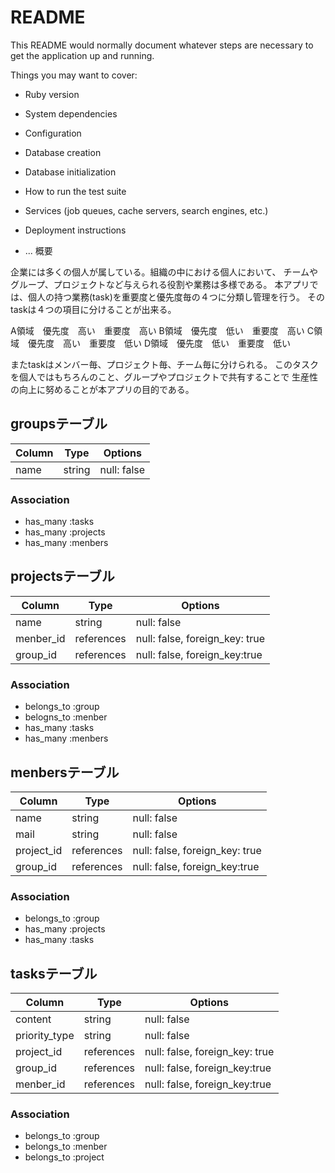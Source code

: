 # README

This README would normally document whatever steps are necessary to get the
application up and running.

Things you may want to cover:

* Ruby version

* System dependencies

* Configuration

* Database creation

* Database initialization

* How to run the test suite

* Services (job queues, cache servers, search engines, etc.)

* Deployment instructions

* ...
概要

企業には多くの個人が属している。組織の中における個人において、
チームやグループ、プロジェクトなど与えられる役割や業務は多様である。
本アプリでは、個人の持つ業務(task)を重要度と優先度毎の４つに分類し管理を行う。
そのtaskは４つの項目に分けることが出来る。

A領域　優先度　高い　重要度　高い
B領域　優先度　低い　重要度　高い
C領域　優先度　高い　重要度　低い
D領域　優先度　低い　重要度　低い

またtaskはメンバー毎、プロジェクト毎、チーム毎に分けられる。
このタスクを個人ではもちろんのこと、グループやプロジェクトで共有することで
生産性の向上に努めることが本アプリの目的である。

## groupsテーブル

|Column|Type|Options|
|------|----|-------|
|name|string|null: false|

### Association
- has_many :tasks
- has_many :projects
- has_many :menbers

## projectsテーブル
|Column|Type|Options|
|------|----|-------|
|name|string|null: false|
|menber_id|references|null: false, foreign_key: true|
|group_id|references|null: false, foreign_key:true|

### Association
- belongs_to :group
- belogns_to :menber
- has_many :tasks
- has_many :menbers

## menbersテーブル
|Column|Type|Options|
|------|----|-------|
|name|string|null: false|
|mail|string|null: false|
|project_id|references|null: false, foreign_key: true|
|group_id|references|null: false, foreign_key:true|

### Association
- belongs_to :group
- has_many :projects
- has_many :tasks

## tasksテーブル
|Column|Type|Options|
|------|----|-------|
|content|string|null: false|
|priority_type|string|null: false|
|project_id|references|null: false, foreign_key: true|
|group_id|references|null: false, foreign_key:true|
|menber_id|references|null: false, foreign_key:true|

### Association
- belongs_to :group
- belongs_to :menber
- belongs_to :project
